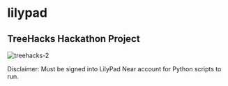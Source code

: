 # lilypad
## TreeHacks Hackathon Project

![treehacks-2](https://user-images.githubusercontent.com/50297583/219947539-3d83d9f6-1ae2-461e-94ca-ea713519f620.jpeg)


Disclaimer: Must be signed into LilyPad Near account for Python scripts to run. 
